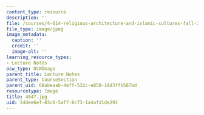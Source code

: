 ```yaml
---
content_type: resource
description: ''
file: /courses/4-614-religious-architecture-and-islamic-cultures-fall-2002/54dee6ef83c65af78c731a4afd1de293_4047.jpg
file_type: image/jpeg
image_metadata:
  caption: ''
  credit: ''
  image-alt: ''
learning_resource_types:
- Lecture Notes
ocw_type: OCWImage
parent_title: Lecture Notes
parent_type: CourseSection
parent_uid: 68abeaab-4eff-532c-e858-18d3ffb567bd
resourcetype: Image
title: 4047.jpg
uid: 54dee6ef-83c6-5af7-8c73-1a4afd1de293
---
```

